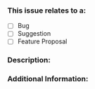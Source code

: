 ### This issue relates to a:

<!-- Please put an 'x' in the box that applies to this issue -->
- [ ] Bug
- [ ] Suggestion
- [ ] Feature Proposal

### Description:

<!-- Please write a description of the issue below -->


### Additional Information:

<!-- Put reference links, platform information, etc here -->


